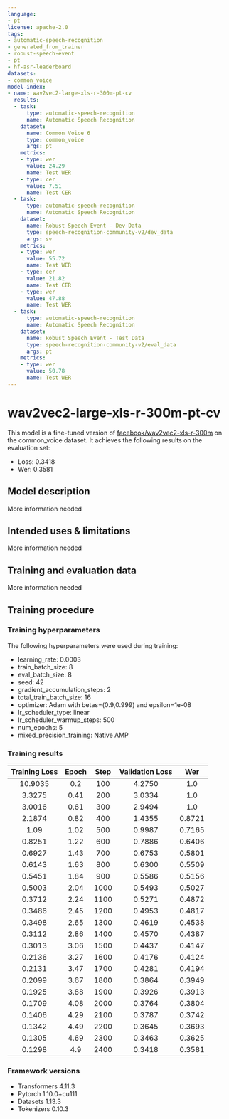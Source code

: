 ```yaml
---
language:
- pt
license: apache-2.0
tags:
- automatic-speech-recognition
- generated_from_trainer
- robust-speech-event
- pt
- hf-asr-leaderboard
datasets:
- common_voice
model-index:
- name: wav2vec2-large-xls-r-300m-pt-cv
  results:
  - task:
      type: automatic-speech-recognition
      name: Automatic Speech Recognition
    dataset:
      name: Common Voice 6
      type: common_voice
      args: pt
    metrics:
    - type: wer
      value: 24.29
      name: Test WER
    - type: cer
      value: 7.51
      name: Test CER
  - task:
      type: automatic-speech-recognition
      name: Automatic Speech Recognition
    dataset:
      name: Robust Speech Event - Dev Data
      type: speech-recognition-community-v2/dev_data
      args: sv
    metrics:
    - type: wer
      value: 55.72
      name: Test WER
    - type: cer
      value: 21.82
      name: Test CER
    - type: wer
      value: 47.88
      name: Test WER
  - task:
      type: automatic-speech-recognition
      name: Automatic Speech Recognition
    dataset:
      name: Robust Speech Event - Test Data
      type: speech-recognition-community-v2/eval_data
      args: pt
    metrics:
    - type: wer
      value: 50.78
      name: Test WER
---
```


<!-- This model card has been generated automatically according to the information the Trainer had access to. You
should probably proofread and complete it, then remove this comment. -->

# wav2vec2-large-xls-r-300m-pt-cv

This model is a fine-tuned version of [facebook/wav2vec2-xls-r-300m](https://huggingface.co/facebook/wav2vec2-xls-r-300m) on the common_voice dataset.
It achieves the following results on the evaluation set:
- Loss: 0.3418
- Wer: 0.3581

## Model description

More information needed

## Intended uses & limitations

More information needed

## Training and evaluation data

More information needed

## Training procedure

### Training hyperparameters

The following hyperparameters were used during training:
- learning_rate: 0.0003
- train_batch_size: 8
- eval_batch_size: 8
- seed: 42
- gradient_accumulation_steps: 2
- total_train_batch_size: 16
- optimizer: Adam with betas=(0.9,0.999) and epsilon=1e-08
- lr_scheduler_type: linear
- lr_scheduler_warmup_steps: 500
- num_epochs: 5
- mixed_precision_training: Native AMP

### Training results

| Training Loss | Epoch | Step | Validation Loss | Wer    |
|:-------------:|:-----:|:----:|:---------------:|:------:|
| 10.9035       | 0.2   | 100  | 4.2750          | 1.0    |
| 3.3275        | 0.41  | 200  | 3.0334          | 1.0    |
| 3.0016        | 0.61  | 300  | 2.9494          | 1.0    |
| 2.1874        | 0.82  | 400  | 1.4355          | 0.8721 |
| 1.09          | 1.02  | 500  | 0.9987          | 0.7165 |
| 0.8251        | 1.22  | 600  | 0.7886          | 0.6406 |
| 0.6927        | 1.43  | 700  | 0.6753          | 0.5801 |
| 0.6143        | 1.63  | 800  | 0.6300          | 0.5509 |
| 0.5451        | 1.84  | 900  | 0.5586          | 0.5156 |
| 0.5003        | 2.04  | 1000 | 0.5493          | 0.5027 |
| 0.3712        | 2.24  | 1100 | 0.5271          | 0.4872 |
| 0.3486        | 2.45  | 1200 | 0.4953          | 0.4817 |
| 0.3498        | 2.65  | 1300 | 0.4619          | 0.4538 |
| 0.3112        | 2.86  | 1400 | 0.4570          | 0.4387 |
| 0.3013        | 3.06  | 1500 | 0.4437          | 0.4147 |
| 0.2136        | 3.27  | 1600 | 0.4176          | 0.4124 |
| 0.2131        | 3.47  | 1700 | 0.4281          | 0.4194 |
| 0.2099        | 3.67  | 1800 | 0.3864          | 0.3949 |
| 0.1925        | 3.88  | 1900 | 0.3926          | 0.3913 |
| 0.1709        | 4.08  | 2000 | 0.3764          | 0.3804 |
| 0.1406        | 4.29  | 2100 | 0.3787          | 0.3742 |
| 0.1342        | 4.49  | 2200 | 0.3645          | 0.3693 |
| 0.1305        | 4.69  | 2300 | 0.3463          | 0.3625 |
| 0.1298        | 4.9   | 2400 | 0.3418          | 0.3581 |


### Framework versions

- Transformers 4.11.3
- Pytorch 1.10.0+cu111
- Datasets 1.13.3
- Tokenizers 0.10.3
